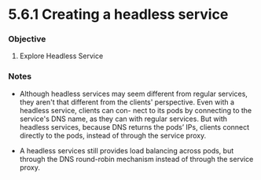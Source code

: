 # 5.6.1 Creating a headless service

### Objective
1. Explore Headless Service

### Notes

- Although headless services may seem different from regular services, they aren't that different from the clients' perspective. Even with a headless service, clients can con- nect to its pods by connecting to the service's DNS name, as they can with regular services. But with headless services, because DNS returns the pods’ IPs, clients connect directly to the pods, instead of through the service proxy.

- A headless services still provides load balancing across pods, but through the DNS round-robin mechanism instead of through the service proxy.
